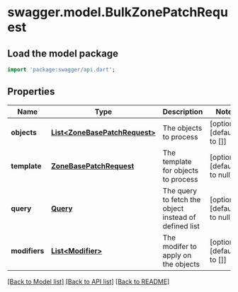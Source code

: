 # swagger.model.BulkZonePatchRequest

## Load the model package
```dart
import 'package:swagger/api.dart';
```

## Properties
Name | Type | Description | Notes
------------ | ------------- | ------------- | -------------
**objects** | [**List&lt;ZoneBasePatchRequest&gt;**](ZoneBasePatchRequest.md) | The objects to process | [optional] [default to []]
**template** | [**ZoneBasePatchRequest**](ZoneBasePatchRequest.md) | The template for objects to process | [optional] [default to null]
**query** | [**Query**](Query.md) | The query to fetch the object instead of defined list | [optional] [default to null]
**modifiers** | [**List&lt;Modifier&gt;**](Modifier.md) | The modifer to apply on the objects | [optional] [default to []]

[[Back to Model list]](../README.md#documentation-for-models) [[Back to API list]](../README.md#documentation-for-api-endpoints) [[Back to README]](../README.md)


